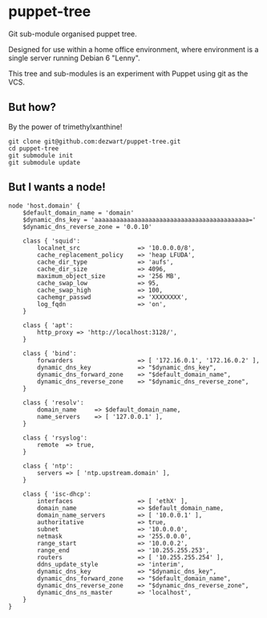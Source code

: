 puppet-tree
===========

Git sub-module organised puppet tree.

Designed for use within a home office environment, where environment is a single server running Debian 6 "Lenny".

This tree and sub-modules is an experiment with Puppet using git as the VCS.

But how?
--------

By the power of trimethylxanthine!

    git clone git@github.com:dezwart/puppet-tree.git
    cd puppet-tree
    git submodule init
    git submodule update

But I wants a node!
-------------------

    node 'host.domain' {
        $default_domain_name = 'domain'
        $dynamic_dns_key = 'aaaaaaaaaaaaaaaaaaaaaaaaaaaaaaaaaaaaaaaaaaa='
        $dynamic_dns_reverse_zone = '0.0.10'

        class { 'squid':
            localnet_src                => '10.0.0.0/8',
            cache_replacement_policy    => 'heap LFUDA',
            cache_dir_type              => 'aufs',
            cache_dir_size              => 4096,
            maximum_object_size         => '256 MB',
            cache_swap_low              => 95,
            cache_swap_high             => 100,
            cachemgr_passwd             => 'XXXXXXXX',
            log_fqdn                    => 'on',
        }

        class { 'apt':
            http_proxy => 'http://localhost:3128/',
        }

        class { 'bind':
            forwarders                  => [ '172.16.0.1', '172.16.0.2' ],
            dynamic_dns_key             => "$dynamic_dns_key",
            dynamic_dns_forward_zone    => "$default_domain_name",
            dynamic_dns_reverse_zone    => "$dynamic_dns_reverse_zone",
        }

        class { 'resolv':
            domain_name     => $default_domain_name,
            name_servers    => [ '127.0.0.1' ],
        }

        class { 'rsyslog':
            remote  => true,
        }

        class { 'ntp':
            servers => [ 'ntp.upstream.domain' ],
        }

        class { 'isc-dhcp':
            interfaces                  => [ 'ethX' ],
            domain_name                 => $default_domain_name,
            domain_name_servers         => [ '10.0.0.1' ],
            authoritative               => true,
            subnet                      => '10.0.0.0',
            netmask                     => '255.0.0.0',
            range_start                 => '10.0.0.2',
            range_end                   => '10.255.255.253',
            routers                     => [ '10.255.255.254' ],
            ddns_update_style           => 'interim',
            dynamic_dns_key             => "$dynamic_dns_key",
            dynamic_dns_forward_zone    => "$default_domain_name",
            dynamic_dns_reverse_zone    => "$dynamic_dns_reverse_zone",
            dynamic_dns_ns_master       => 'localhost',
        }
    }
